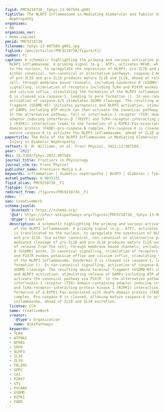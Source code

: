 ```yaml
---
figid: PMC9218738__fphys-13-907504-g001
figtitle: The NLRP3 Inflammasome in Mediating Glomerular and Tubular Injury in Diabetic
  Nephropathy
organisms:
- NA
organisms_ner:
- Homo sapiens
pmcid: PMC9218738
filename: fphys-13-907504-g001.jpg
figlink: /pmc/articles/PMC9218738/figure/F1/
number: F1
caption: A schematic highlighting the priming and various activation pathways of the
  NLRP3 inflammasome. A priming signal (e.g., ATP), activates NFkB, which is translocated
  to the nucleus, to upregulate the expression of NLRP3, pro-IL1ß and pro-IL18. Via
  either canonical, non-canonical or alternative pathways, caspase-1 mediated cleavage
  of pro-IL1ß and pro-IL18 produces mature IL1ß and IL18, ahead of release from the
  cell, through membrane bound channels, including Gasdermin D (GSDMD) pores. In canonical
  signalling, stimulation of receptors including TLR4 and P2X7R evokes potassium efflux
  and calcium influx, stimulating the formation of the NLRP3 inflammasome. Gasdermin
  D is cleaved via caspase-1, leading to pore formation (). In non-canonical signalling,
  activation of caspase-4/5 stimulates GSDMD cleavage. The resulting amino-terminal
  fragment (GSDMD-NT) initiates pyroptosis and NLRP3 activation, stimulating release
  of DAMPs including ATP which can then activate the canonical pathway via P2X7R.
  In the alternative pathway, Toll or interleukin-1 receptor (TIR) domain-containing
  adaptor inducing interferon-β (TRIFF) and TLR4-receptor-interacting protein kinase
  1 (RIPK1) interaction leads to the formation of a RIPK1-Fas-associated with death
  domain protein (FADD)-pro-caspase-8 complex. Pro-caspase-8 is cleaved, allowing
  mature caspase-8 to activate the NLRP3 inflammasome, ahead of IL1ß and IL18 excretion.
papertitle: The Role of the NLRP3 Inflammasome in Mediating Glomerular and Tubular
  Injury in Diabetic Nephropathy.
reftext: B. M. Williams, et al. Front Physiol. 2022;13:907504.
year: '2022'
doi: 10.3389/fphys.2022.907504
journal_title: Frontiers in Physiology
journal_nlm_ta: Front Physiol
publisher_name: Frontiers Media S.A.
keywords: inflammation | diabetic nephropathy | NLRP3 | diabetes | fibrosis
automl_pathway: 0.9015331
figid_alias: PMC9218738__F1
figtype: Figure
redirect_from: /figures/PMC9218738__F1
ndex: ''
seo: CreativeWork
schema-jsonld:
  '@context': https://schema.org/
  '@id': https://pfocr.wikipathways.org/figures/PMC9218738__fphys-13-907504-g001.html
  '@type': Dataset
  description: A schematic highlighting the priming and various activation pathways
    of the NLRP3 inflammasome. A priming signal (e.g., ATP), activates NFkB, which
    is translocated to the nucleus, to upregulate the expression of NLRP3, pro-IL1ß
    and pro-IL18. Via either canonical, non-canonical or alternative pathways, caspase-1
    mediated cleavage of pro-IL1ß and pro-IL18 produces mature IL1ß and IL18, ahead
    of release from the cell, through membrane bound channels, including Gasdermin
    D (GSDMD) pores. In canonical signalling, stimulation of receptors including TLR4
    and P2X7R evokes potassium efflux and calcium influx, stimulating the formation
    of the NLRP3 inflammasome. Gasdermin D is cleaved via caspase-1, leading to pore
    formation (). In non-canonical signalling, activation of caspase-4/5 stimulates
    GSDMD cleavage. The resulting amino-terminal fragment (GSDMD-NT) initiates pyroptosis
    and NLRP3 activation, stimulating release of DAMPs including ATP which can then
    activate the canonical pathway via P2X7R. In the alternative pathway, Toll or
    interleukin-1 receptor (TIR) domain-containing adaptor inducing interferon-β (TRIFF)
    and TLR4-receptor-interacting protein kinase 1 (RIPK1) interaction leads to the
    formation of a RIPK1-Fas-associated with death domain protein (FADD)-pro-caspase-8
    complex. Pro-caspase-8 is cleaved, allowing mature caspase-8 to activate the NLRP3
    inflammasome, ahead of IL1ß and IL18 excretion.
  license: CC0
  name: CreativeWork
  creator:
    '@type': Organization
    name: WikiPathways
  keywords:
  - TLR4
  - ATP8A2
  - NFKB1
  - IRF6
  - NLRP3
  - IL16
  - IL18
  - FBLIM1
  - GOPC
  - CA1
  - P2RX7
  - STS
  - PYCARD
  - GSDMD
  - RIPK1
  - FADD
---
```

